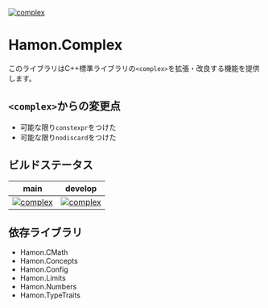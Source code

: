 ﻿[![complex](https://github.com/shibainuudon/HamonCore/actions/workflows/complex.yml/badge.svg)](https://github.com/shibainuudon/HamonCore/actions/workflows/complex.yml)

# Hamon.Complex

このライブラリはC++標準ライブラリの`<complex>`を拡張・改良する機能を提供します。

## `<complex>`からの変更点

* 可能な限り`constexpr`をつけた
* 可能な限り`nodiscard`をつけた

## ビルドステータス

| main | develop |
| ---- | ------- |
|[![complex](https://github.com/shibainuudon/HamonCore/actions/workflows/complex.yml/badge.svg?branch=main)](https://github.com/shibainuudon/HamonCore/actions/workflows/complex.yml)|[![complex](https://github.com/shibainuudon/HamonCore/actions/workflows/complex.yml/badge.svg?branch=develop)](https://github.com/shibainuudon/HamonCore/actions/workflows/complex.yml)|

## 依存ライブラリ

* Hamon.CMath
* Hamon.Concepts
* Hamon.Config
* Hamon.Limits
* Hamon.Numbers
* Hamon.TypeTraits
